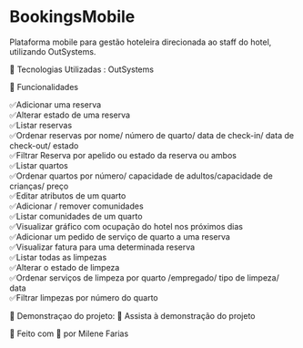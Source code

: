 # BookingsMobile

Plataforma mobile para gestão hoteleira direcionada ao staff do hotel, utilizando OutSystems.

🚀 Tecnologias Utilizadas :
OutSystems

📌 Funcionalidades  

✅Adicionar uma reserva    
✅Alterar estado de uma reserva    
✅Listar reservas   
✅Ordenar reservas por nome/ número de quarto/ data de check-in/ data de check-out/ estado    
✅Filtrar Reserva por apelido ou estado da reserva ou ambos     
✅Listar quartos     
✅Ordenar quartos por número/ capacidade de adultos/capacidade de crianças/ preço   
✅Editar atributos de um quarto    
✅Adicionar / remover comunidades  
✅Listar comunidades de um quarto  
✅Visualizar gráfico com ocupação do hotel nos próximos dias   
✅Adicionar um pedido de serviço de quarto a uma reserva  
✅Visualizar fatura para uma determinada reserva  
✅Listar todas as limpezas   
✅Alterar o estado de limpeza   
✅Ordenar serviços de limpeza por quarto /empregado/ tipo de limpeza/ data   
✅Filtrar limpezas por número do quarto

📸 Demonstraçao do projeto:
🎥 Assista à demonstração do projeto

🚀 Feito com 💙 por Milene Farias

